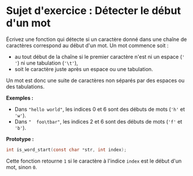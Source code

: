 # Sujet d'exercice : Détecter le début d'un mot

Écrivez une fonction qui détecte si un caractère donné dans une chaîne de caractères correspond au début d'un mot. Un mot commence soit :

- au tout début de la chaîne si le premier caractère n'est ni un espace (`' '`) ni une tabulation (`'\t'`),
- soit le caractère juste après un espace ou une tabulation.

Un mot est donc une suite de caractères non séparés par des espaces ou des tabulations.

**Exemples :**

- Dans `"hello world"`, les indices 0 et 6 sont des débuts de mots (`'h'` et `'w'`).
- Dans `"  foo\tbar"`, les indices 2 et 6 sont des débuts de mots (`'f'` et `'b'`).

**Prototype :**

```c
int is_word_start(const char *str, int index);
```

Cette fonction retourne `1` si le caractère à l'indice `index` est le début d'un mot, sinon `0`.